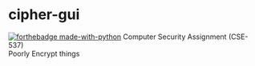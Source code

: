 # cipher-gui
[![forthebadge made-with-python](http://ForTheBadge.com/images/badges/made-with-python.svg)](https://www.python.org/)
Computer Security Assignment (CSE-537)<br>
Poorly Encrypt things
